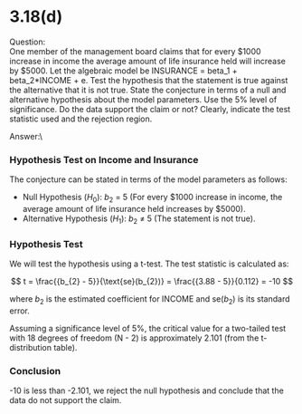 # 3.18(d)

Question:\
One member of the management board claims that for every \$1000 increase in income the average amount of life insurance
held will increase by \$5000. Let the algebraic model be INSURANCE = beta_1 + beta_2\*INCOME + e. Test the hypothesis
that the statement is true against the alternative that it is not true. State the conjecture in terms of a null and
alternative hypothesis about the model parameters. Use the 5% level of significance. Do the data support the claim or
not? Clearly, indicate the test statistic used and the rejection region.

Answer:\
### Hypothesis Test on Income and Insurance

The conjecture can be stated in terms of the model parameters as follows:

-   Null Hypothesis ($H_0$): ${b_{2}}$ = 5 (For every \$1000 increase in income, the average amount of life insurance
    held increases by \$5000).
-   Alternative Hypothesis ($H_1$): ${b_{2}}$ ≠ 5 (The statement is not true).

### Hypothesis Test

We will test the hypothesis using a t-test. The test statistic is calculated as:

$$
 t = \frac{{b_{2} - 5}}{\text{se}(b_{2})} = \frac{{3.88 - 5}}{0.112} = -10
$$

where ${b_{2}}$ is the estimated coefficient for INCOME and $\text{se}({b_2})$ is its standard error.

Assuming a significance level of 5%, the critical value for a two-tailed test with 18 degrees of freedom (N - 2) is
approximately 2.101 (from the t-distribution table).

### Conclusion

-10 is less than -2.101, we reject the null hypothesis and conclude that the data do not support the claim.

